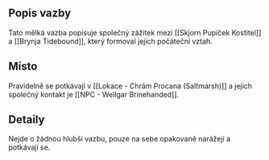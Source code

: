 ## Popis vazby
Tato mělká vazba popisuje společný zážitek mezi [[Skjorn Pupíček Kostitel]] a [[Brynja Tidebound]], který formoval jejich počáteční vztah.

## Místo
Pravidelně se potkávají v [[Lokace - Chrám Procana (Saltmarsh)]] a jejich společný kontakt je [[NPC - Wellgar Brinehanded]].

## Detaily
Nejde o žádnou hlubší vazbu, pouze na sebe opakovaně narážejí a potkávají se.